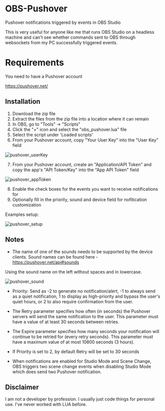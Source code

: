 # OBS-Pushover
Pushover notifications triggered by events in OBS Studio

This is very useful for anyone like me that runs OBS Studio on a headless machine and can't see whether commands sent to OBS through websockets from my PC successfully triggered events.

# Requirements
You need to have a Pushover account

https://pushover.net/

## Installation
1. Download the zip file
2. Extract the files from the zip file into a location where it can remain
3. In OBS, go to "Tools" -> "Scripts"
4. Click the "+" icon and select the "obs_pushover.lua" file
5. Select the script under 'Loaded scripts'
6. From your Pushover account, copy "Your User Key" into the "User Key" field

![pushover_userKey](https://user-images.githubusercontent.com/29752700/132640343-102e1092-da74-4c4f-8c6d-de567b11a860.png)

7. From your Pushover account, create an "Application/API Token" and copy the app's "API Token/Key" into the "App API Token" field

![pushover_appToken](https://user-images.githubusercontent.com/29752700/132640368-000daa0d-7830-42d6-8585-cb4d3465576b.png)

8. Enable the check boxes for the events you want to receive notifications for
9. Optionally fill in the priority, sound and device field for nofitication customization

Examples setup:

![pushover_setup](https://user-images.githubusercontent.com/29752700/132640734-11fb0d64-5248-46bd-8b72-b5f948d82f59.png)


## Notes
- The name of one of the sounds needs to be supported by the device clients. Sound names can be found here - https://pushover.net/api#sounds

Using the sound name on the left without spaces and in lowercase.

![pushover_sound](https://user-images.githubusercontent.com/29752700/132641581-e2184b5c-e3f0-4cd7-bf18-67365da2f4d6.png)

- Priority: Send as -2 to generate no notification/alert, -1 to always send as a quiet notification, 1 to display as high-priority and bypass the user's quiet hours, or 2 to also require confirmation from the user.
- The Retry parameter specifies how often (in seconds) the Pushover servers will send the same notification to the user. This parameter must have a value of at least 30 seconds between retries.
- The Expire parameter specifies how many seconds your notification will continue to be retried for (every retry seconds). This parameter must have a maximum value of at most 10800 seconds (3 hours).
- If Priority is set to 2, by default Retry will be set to 30 seconds

- When notifications are enabled for Studio Mode and Scene Change, OBS triggers two scene change events when disabling Studio Mode which does send two Pushover notification.


## Disclaimer
I am not a developer by profession.
I usually just code things for personal use.
I've never worked with LUA before.

